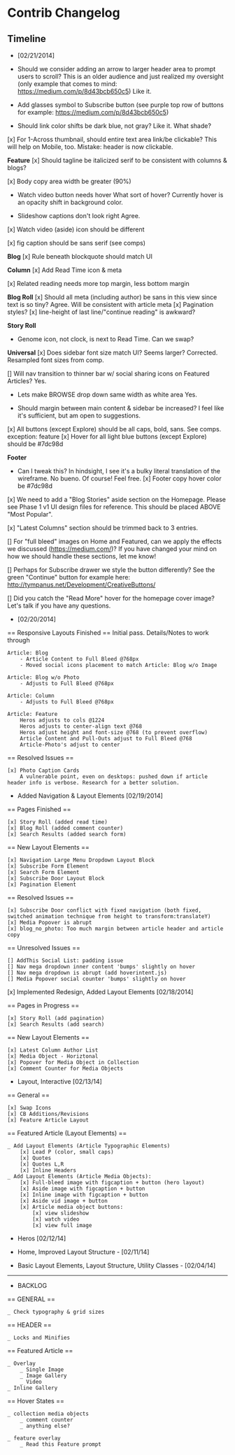 

# Contrib Changelog

## Timeline
* [02/21/2014]

- Should we consider adding an arrow to larger header area to prompt users to scroll? This is an older audience and just realized my oversight (only example that comes to mind: https://medium.com/p/8d43bcb650c5)
    Like it.

- Add glasses symbol to Subscribe button (see purple top row of buttons for example: https://medium.com/p/8d43bcb650c5)

- Should link color shifts be dark blue, not gray?
    Like it. What shade?

[x] For 1-Across thumbnail, should entire text area link/be clickable? This will help on Mobile, too.
    Mistake: header is now clickable.

**Feature**
[x] Should tagline be italicized serif to be consistent with columns & blogs?

[x] Body copy area width be greater (90%)

- Watch video button needs hover
    What sort of hover? Currently hover is an opacity shift in background color.

- Slideshow captions don't look right
    Agree.

[x] Watch video (aside) icon should be different

[x] fig caption should be sans serif (see comps)

**Blog**
[x] Rule beneath blockquote should match UI

**Column**
[x] Add Read Time icon & meta

[x] Related reading needs more top margin, less bottom margin

**Blog Roll**
[x] Should all meta (including author) be sans in this view since text is so tiny?
    Agree. Will be consistent with article meta
[x] Pagination styles?
[x] line-height of last line/"continue reading" is awkward?

**Story Roll**
- Genome icon, not clock, is next to Read Time. Can we swap?

**Universal**
[x] Does sidebar font size match UI? Seems larger?
    Corrected. Resampled font sizes from comp.

[] Will nav transition to thinner bar w/ social sharing icons on Featured Articles?
    Yes.

- Lets make BROWSE drop down same width as white area
    Yes.

- Should margin between main content & sidebar be increased?
    I feel like it's sufficient, but am open to suggestions.

[x] All buttons (except Explore) should be all caps, bold, sans. See comps.
    exception: feature
[x] Hover for all light blue buttons (except Explore) should be #7dc98d

**Footer**
- Can I tweak this? In hindsight, I see it's a bulky literal translation of the wireframe. No bueno.
    Of course! Feel free.
[x]  Footer copy hover color be #7dc98d

[x] We need to add a "Blog Stories" aside section on the Homepage. Please see Phase 1 v1 UI design files for reference. This should be placed ABOVE "Most Popular".

[x] "Latest Columns" section should be trimmed back to 3 entries.

[] For "full bleed" images on Home and Featured, can we apply the effects we discussed (https://medium.com/)? If you have changed your mind on how we should handle these sections, let me know!

[] Perhaps for Subscribe drawer we style the button differently? See the green "Continue" button for example here: http://tympanus.net/Development/CreativeButtons/

[] Did you catch the "Read More" hover for the homepage cover image? Let's talk if you have any questions.

* [02/20/2014]

== Responsive Layouts Finished ==
    Initial pass. Details/Notes to work through

    Article: Blog
        - Article Content to Full Bleed @768px
        - Moved social icons placement to match Article: Blog w/o Image

    Article: Blog w/o Photo
        - Adjusts to Full Bleed @768px

    Article: Column
        - Adjusts to Full Bleed @768px

    Article: Feature
        Heros adjusts to cols @1224
        Heros adjusts to center-align text @768
        Heros adjust height and font-size @768 (to prevent overflow)
        Article Content and Pull-Outs adjust to Full Bleed @768
        Article-Photo's adjust to center




== Resolved Issues ==

    [x] Photo Caption Cards
        A vulnerable point, even on desktops: pushed down if article header info is verbose. Research for a better solution.




* Added Navigation & Layout Elements [02/19/2014]

== Pages Finished ==

    [x] Story Roll (added read time)
    [x] Blog Roll (added comment counter)
    [x] Search Results (added search form)

== New Layout Elements ==

    [x] Navigation Large Menu Dropdown Layout Block
    [x] Subscribe Form Element
    [x] Search Form Element
    [x] Subscribe Door Layout Block
    [x] Pagination Element

== Resolved Issues ==

    [x] Subscribe Door conflict with fixed navigation (both fixed, switched animation technique from height to transform:translateY)
    [x] Media Popover is abrupt
    [x] blog_no_photo: Too much margin between article header and article copy

== Unresolved Issues ==

    [] AddThis Social List: padding issue
    [] Nav mega dropdown inner content 'bumps' slightly on hover
    [] Nav mega dropdown is abrupt (add hoverintent.js)
    [] Media Popover social counter 'bumps' slightly on hover


[x] Implemented Redesign, Added Layout Elements [02/18/2014]

== Pages in Progress ==

    [x] Story Roll (add pagination)
    [x] Search Results (add search)

== New Layout Elements ==

    [x] Latest Column Author List
    [x] Media Object - Horiztonal
    [x] Popover for Media Object in Collection
    [x] Comment Counter for Media Objects




* Layout, Interactive [02/13/14]

== General ==

    [x] Swap Icons
    [x] CB Additions/Revisions
    [x] Feature Article Layout

== Featured Article (Layout Elements) ==

    _ Add Layout Elements (Article Typographic Elements)
        [x] Lead P (color, small caps)
        [x] Quotes
        [x] Quotes L,R
        [x] Inline Headers
    _ Add Layout Elements (Article Media Objects):
        [x] Full-bleed image with figcaption + button (hero layout)
        [x] Aside image with figcaption + button
        [x] Inline image with figcaption + button
        [x] Aside vid image + button
        [x] Article media object buttons:
            [x] view slideshow
            [x] watch video
            [x] view full image



* Heros [02/12/14]


* Home, Improved Layout Structure - [02/11/14]


* Basic Layout Elements, Layout Structure, Utility Classes - [02/04/14]














--------------------
* BACKLOG

== GENERAL ==

    _ Check typography & grid sizes


== HEADER ==

    _ Locks and Minifies

== Featured Article ==

    _ Overlay
        _ Single Image
        _ Image Gallery
        _ Video
    _ Inline Gallery

== Hover States ==

    _ collection media objects
        _ comment counter
        _ anything else?

    _ feature overlay
        _ Read this Feature prompt



